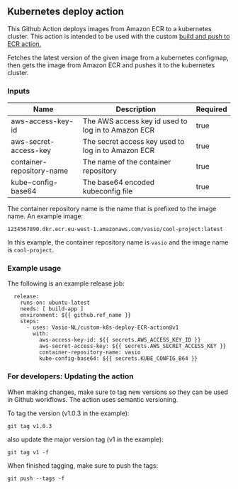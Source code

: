 ## Kubernetes deploy action

This Github Action deploys images from Amazon ECR to a kubernetes cluster.
This action is intended to be used with the custom [build and push to ECR action.](https://github.com/Vasio-NL/custom-build-and-push-ECR-action)

Fetches the latest version of the given image from a kubernetes configmap, then gets the image from Amazon ECR and pushes it to the kubernetes cluster.

### Inputs

| Name | Description                                       | Required |
| --- |---------------------------------------------------| --- |
| aws-access-key-id | The AWS access key id used to log in to Amazon ECR | true |
| aws-secret-access-key | The secret access key used to log in to Amazon ECR | true |
| container-repository-name | The name of the container repository  | true |
| kube-config-base64 | The base64 encoded kubeconfig file | true |


The container repository name is the name that is prefixed to the image name. An example image:

`1234567890.dkr.ecr.eu-west-1.amazonaws.com/vasio/cool-project:latest`

In this example, the container repository name is `vasio` and the image name is `cool-project`.

### Example usage

The following is an example release job:

```
  release:
    runs-on: ubuntu-latest
    needs: [ build-app ]
    environment: ${{ github.ref_name }}
    steps:
      - uses: Vasio-NL/custom-k8s-deploy-ECR-action@v1
        with:
          aws-access-key-id: ${{ secrets.AWS_ACCESS_KEY_ID }}
          aws-secret-access-key: ${{ secrets.AWS_SECRET_ACCESS_KEY }}
          container-repository-name: vasio
          kube-config-base64: ${{ secrets.KUBE_CONFIG_B64 }}
```

### For developers: Updating the action
When making changes, make sure to tag new versions so they can be used in Github workflows. The action uses semantic versioning.

To tag the version (v1.0.3 in the example):

`git tag v1.0.3`

also update the major version tag (v1 in the example):

`git tag v1 -f`

When finished tagging, make sure to push the tags:

`git push --tags -f`
